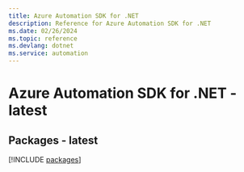 ```yaml
---
title: Azure Automation SDK for .NET
description: Reference for Azure Automation SDK for .NET
ms.date: 02/26/2024
ms.topic: reference
ms.devlang: dotnet
ms.service: automation
---
```

# Azure Automation SDK for .NET - latest
## Packages - latest
[!INCLUDE [packages](automation-index.md)]